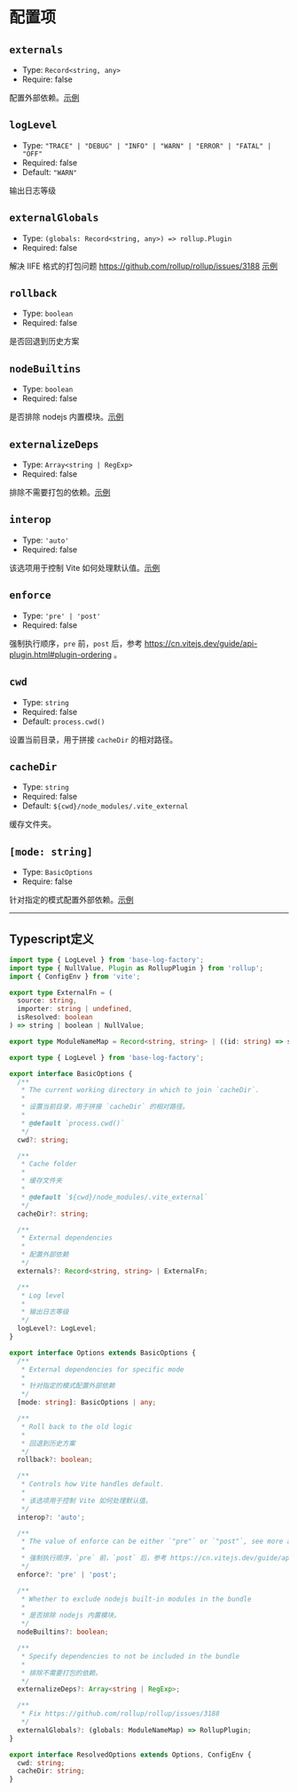 # 配置项

## `externals`
* Type: `Record<string, any>`
* Require: false

配置外部依赖。[示例](/zh/plugins/vite-plugin-external/usage#基础使用)

## `logLevel`
* Type: `"TRACE" | "DEBUG" | "INFO" | "WARN" | "ERROR" | "FATAL" | "OFF"`
* Required: false
* Default: `"WARN"`

输出日志等级

## `externalGlobals`
* Type: `(globals: Record<string, any>) => rollup.Plugin`
* Required: false

解决 IIFE 格式的打包问题 https://github.com/rollup/rollup/issues/3188 [示例](/zh/plugins/vite-plugin-external/usage#解决-iife-格式的打包问题)

## `rollback`
* Type: `boolean`
* Required: false

是否回退到历史方案

## `nodeBuiltins`
* Type: `boolean`
* Required: false

是否排除 nodejs 内置模块。[示例](/zh/plugins/vite-plugin-external/usage#构建时仅排除依赖)

## `externalizeDeps`
* Type: `Array<string | RegExp>`
* Required: false

排除不需要打包的依赖。[示例](/zh/plugins/vite-plugin-external/usage#构建时仅排除依赖)

## `interop`
* Type: `'auto'`
* Required: false

该选项用于控制 Vite 如何处理默认值。[示例](/zh/plugins/vite-plugin-external/usage#调整打包策略)

## `enforce`
* Type: `'pre' | 'post'`
* Required: false

强制执行顺序，`pre` 前，`post` 后，参考 https://cn.vitejs.dev/guide/api-plugin.html#plugin-ordering 。

## `cwd`
* Type: `string`
* Required: false
* Default: `process.cwd()`

设置当前目录，用于拼接 `cacheDir` 的相对路径。

## `cacheDir`
* Type: `string`
* Required: false
* Default: `${cwd}/node_modules/.vite_external`

缓存文件夹。

## `[mode: string]`
* Type: `BasicOptions`
* Require: false

针对指定的模式配置外部依赖。[示例](/zh/plugins/vite-plugin-external/usage#多模式场景配置)

---

## Typescript定义

```ts
import type { LogLevel } from 'base-log-factory';
import type { NullValue, Plugin as RollupPlugin } from 'rollup';
import { ConfigEnv } from 'vite';

export type ExternalFn = (
  source: string,
  importer: string | undefined,
  isResolved: boolean
) => string | boolean | NullValue;

export type ModuleNameMap = Record<string, string> | ((id: string) => string);

export type { LogLevel } from 'base-log-factory';

export interface BasicOptions {
  /**
   * The current working directory in which to join `cacheDir`.
   *
   * 设置当前目录，用于拼接 `cacheDir` 的相对路径。
   *
   * @default `process.cwd()`
   */
  cwd?: string;

  /**
   * Cache folder
   *
   * 缓存文件夹
   *
   * @default `${cwd}/node_modules/.vite_external`
   */
  cacheDir?: string;

  /**
   * External dependencies
   *
   * 配置外部依赖
   */
  externals?: Record<string, string> | ExternalFn;

  /**
   * Log level
   *
   * 输出日志等级
   */
  logLevel?: LogLevel;
}

export interface Options extends BasicOptions {
  /**
   * External dependencies for specific mode
   *
   * 针对指定的模式配置外部依赖
   */
  [mode: string]: BasicOptions | any;

  /**
   * Roll back to the old logic
   *
   * 回退到历史方案
   */
  rollback?: boolean;

  /**
   * Controls how Vite handles default.
   *
   * 该选项用于控制 Vite 如何处理默认值。
   */
  interop?: 'auto';

  /**
   * The value of enforce can be either `"pre"` or `"post"`, see more at https://vitejs.dev/guide/api-plugin.html#plugin-ordering.
   *
   * 强制执行顺序，`pre` 前，`post` 后，参考 https://cn.vitejs.dev/guide/api-plugin.html#plugin-ordering。
   */
  enforce?: 'pre' | 'post';

  /**
   * Whether to exclude nodejs built-in modules in the bundle
   *
   * 是否排除 nodejs 内置模块。
   */
  nodeBuiltins?: boolean;

  /**
   * Specify dependencies to not be included in the bundle
   *
   * 排除不需要打包的依赖。
   */
  externalizeDeps?: Array<string | RegExp>;

  /**
   * Fix https://github.com/rollup/rollup/issues/3188
   */
  externalGlobals?: (globals: ModuleNameMap) => RollupPlugin;
}

export interface ResolvedOptions extends Options, ConfigEnv {
  cwd: string;
  cacheDir: string;
}
```